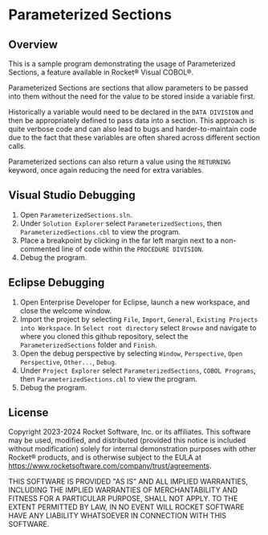 # Parameterized Sections

## Overview

This is a sample program demonstrating the usage of Parameterized Sections, a feature available in Rocket® Visual COBOL®.

Parameterized Sections are sections that allow parameters to be passed into them without the need for the value to be stored inside a variable first.

Historically a variable would need to be declared in the `DATA DIVISION` and then be appropriately defined to pass data into a section. This approach is quite verbose code and can also lead to bugs and harder-to-maintain code due to the fact that these variables are often shared across different section calls.

Parameterized sections can also return a value using the `RETURNING` keyword, once again reducing the need for extra variables.

## Visual Studio Debugging
1. Open `ParameterizedSections.sln`.
2. Under `Solution Explorer` select `ParameterizedSections`, then `ParameterizedSections.cbl` to view the program.
3. Place a breakpoint by clicking in the far left margin next to a non-commented line of code within the `PROCEDURE DIVISION`.
4. Debug the program.

## Eclipse Debugging
1. Open Enterprise Developer for Eclipse, launch a new workspace, and close the welcome window.
2. Import the project by selecting `File`, `Import`, `General`, `Existing Projects into Workspace`. In `Select root directory` select `Browse` and navigate to where you cloned this github repository, select the `ParameterizedSections` folder and `Finish`.
4. Open the debug perspective by selecting `Window`, `Perspective`, `Open Perspective`, `Other...`, `Debug`.
5. Under `Project Explorer` select `ParameterizedSections`, `COBOL Programs`, then `ParameterizedSections.cbl` to view the program.
6. Debug the program.

## License

Copyright 2023-2024 Rocket Software, Inc. or its affiliates.
This software may be used, modified, and distributed
(provided this notice is included without modification)
solely for internal demonstration purposes with other
Rocket® products, and is otherwise subject to the EULA at
https://www.rocketsoftware.com/company/trust/agreements.

THIS SOFTWARE IS PROVIDED "AS IS" AND ALL IMPLIED
WARRANTIES, INCLUDING THE IMPLIED WARRANTIES OF
MERCHANTABILITY AND FITNESS FOR A PARTICULAR PURPOSE,
SHALL NOT APPLY.
TO THE EXTENT PERMITTED BY LAW, IN NO EVENT WILL
ROCKET SOFTWARE HAVE ANY LIABILITY WHATSOEVER IN CONNECTION
WITH THIS SOFTWARE.
